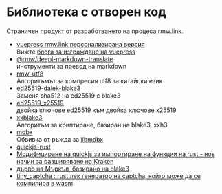# Библиотека с отворен код

Страничен продукт от разработването на процеса rmw.link.

* [vuepress rmw.link персонализирана версия](https://github.com/rmw-link/blog-vuepress2)  
  Вижте [блога за изграждане на vuepress](/log/2020-11-29-vuepress.html)
* [@rmw/deepl-markdown-translate](https://www.npmjs.com/package/@rmw/deepl-markdown-translate)  
  инструменти за превод на markdown
* [rmw-utf8](https://docs.rs/crate/rmw-utf8)  
  Алгоритъмът за компресия utf8 за китайски език
* [ed25519-dalek-blake3](https://github.com/rmw-lib/ed25519_x25519)  
  Заменя sha512 на ed25519 с blake3
* [ed25519_x25519](https://github.com/rmw-lib/ed25519_x25519)  
  двойка ключове ed25519 към двойка ключове x25519
* [xxblake3](https://docs.rs/crate/xxblake3)  
  Алгоритъм за криптиране, базиран на blake3, xxh3
* [mdbx](https://docs.rs/crate/mdbx)  
  Обвивка от ръжда за [libmdbx](https://github.com/erthink/libmdbx)
* [quickjs-rust](https://github.com/rmw-lib/quickjs-rust)
* [Модифициране на quickjs за импортиране на функции на rust - нов начин за разширяване на Kraken](/log/2022-04-29-quickjs-rust.html)
* [дърво на Мъркъл, базирано на blake3](/log/2022-06-02-blake3_merkle.html)
* [tiny_captcha : rust лек генератор на captcha, който може да се компилира в wasm](/log/2022-06-24_tiny_captcha.html)